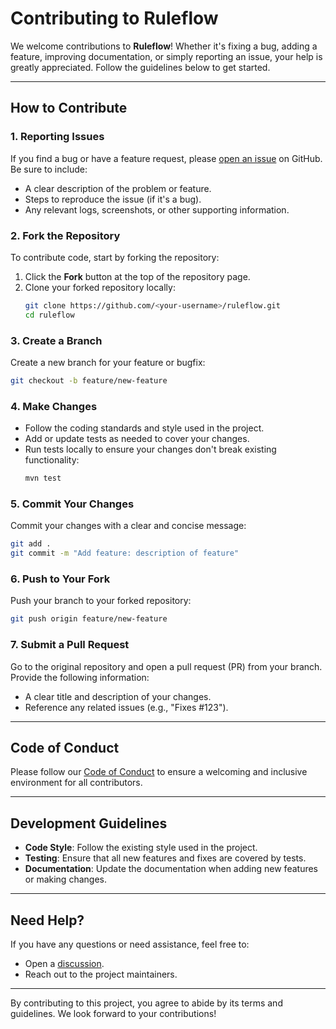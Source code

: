 
# Contributing to Ruleflow

We welcome contributions to **Ruleflow**! Whether it's fixing a bug, adding a feature, improving documentation, or simply reporting an issue, your help is greatly appreciated. Follow the guidelines below to get started.

---

## How to Contribute

### 1. Reporting Issues
If you find a bug or have a feature request, please [open an issue](https://github.com/iamrenny/ruleflow/issues) on GitHub. Be sure to include:
- A clear description of the problem or feature.
- Steps to reproduce the issue (if it's a bug).
- Any relevant logs, screenshots, or other supporting information.

### 2. Fork the Repository
To contribute code, start by forking the repository:
1. Click the **Fork** button at the top of the repository page.
2. Clone your forked repository locally:
   ```bash
   git clone https://github.com/<your-username>/ruleflow.git
   cd ruleflow
   ```

### 3. Create a Branch
Create a new branch for your feature or bugfix:
```bash
git checkout -b feature/new-feature
```

### 4. Make Changes
- Follow the coding standards and style used in the project.
- Add or update tests as needed to cover your changes.
- Run tests locally to ensure your changes don't break existing functionality:
  ```bash
  mvn test
  ```

### 5. Commit Your Changes
Commit your changes with a clear and concise message:
```bash
git add .
git commit -m "Add feature: description of feature"
```

### 6. Push to Your Fork
Push your branch to your forked repository:
```bash
git push origin feature/new-feature
```

### 7. Submit a Pull Request
Go to the original repository and open a pull request (PR) from your branch. Provide the following information:
- A clear title and description of your changes.
- Reference any related issues (e.g., "Fixes #123").

---

## Code of Conduct
Please follow our [Code of Conduct](CODE_OF_CONDUCT.md) to ensure a welcoming and inclusive environment for all contributors.

---

## Development Guidelines

- **Code Style**: Follow the existing style used in the project.
- **Testing**: Ensure that all new features and fixes are covered by tests.
- **Documentation**: Update the documentation when adding new features or making changes.

---

## Need Help?

If you have any questions or need assistance, feel free to:
- Open a [discussion](https://github.com/iamrenny/ruleflow/discussions).
- Reach out to the project maintainers.

---

By contributing to this project, you agree to abide by its terms and guidelines. We look forward to your contributions!
